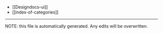 * [[Designdocs-ui]]
* [[index-of-categories]]

*****
NOTE: this file is automatically generated. Any edits will be overwritten.

